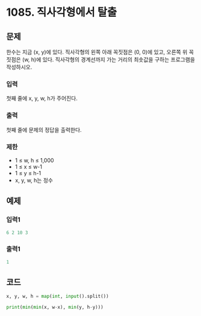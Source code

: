 # 1085. 직사각형에서 탈출



## 문제

한수는 지금 (x, y)에 있다. 직사각형의 왼쪽 아래 꼭짓점은 (0, 0)에 있고, 오른쪽 위 꼭짓점은 (w, h)에 있다. 직사각형의 경계선까지 가는 거리의 최솟값을 구하는 프로그램을 작성하시오.

### 입력

첫째 줄에 x, y, w, h가 주어진다.

### 출력

첫째 줄에 문제의 정답을 출력한다.

### 제한

- 1 ≤ w, h ≤ 1,000
- 1 ≤ x ≤ w-1
- 1 ≤ y ≤ h-1
- x, y, w, h는 정수





## 예제

### 입력1

```python
6 2 10 3
```

### 출력1

```python
1
```





## 코드

```python
x, y, w, h = map(int, input().split())

print(min(min(x, w-x), min(y, h-y)))
```
